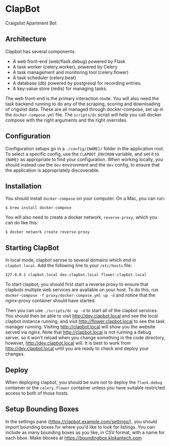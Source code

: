 # ClapBot
Craigslist Apartment Bot

## Architecture
Clapbot has several components:

- A web front-end (web/flask.debug) powered by Flask
- A task worker (celery.worker), powered by Celery
- A task management and monitoring tool (celery.flower)
- A task scheduler (celery.beat)
- A database (db) powered by postgresql for recording entries.
- A key-value store (redis) for managing tasks.

The web front-end is the primary interaction route. You will also need the task backend running to do any of the scraping, scoring and downloading of crigslist data. These are all managed through docker-compose, set up in the `docker-compose.yml` file. The `scripts/dc` script will help you call docker compose with the right arguments and the right overrides.

## Configuration

Configuration setups go in a `./config/{NAME}/` folder in the application root. To select a specific config, use the `CLAPBOT_ENVIRON` variable, and set it to `{NAME}` as appropriate to find your configuration. When working locally, you should instead use the `dev` environment and the `dev` config, to ensure that the application is appropriately discoverable.

## Installation

You should install `docker-compose` on your computer. On a Mac, you can run:
```
$ brew install docker-compose
```

You will also need to create a docker network, `reverse-proxy`, which you can do like this:
```
$ docker network create reverse-proxy
```

## Starting ClapBot

In local mode, clapbot servse to several domains which end in `clapbot.local`. Add the following line to your `/etc/hosts` file:
```
127.0.0.1 clapbot.local dev.clapbot.local flower.clapbot.local
```

To start clapbot, you should first start a reverse proxy to ensure that clapbots multiple web services are available on your host. To do this, run `docker-compose -f proxy/docker-compose.yml up -d` and notice that the nginx-proxy container should have started.

Then you can use `./scripts/dc up -d` to start all of the clapbot services. You should then be able to visit <http://dev.clapbot.local> and see the local clapbot instance running, and visit <http://flower.clapbot.local> to see the task manager running. Visiting <http://clapbot.local> will show you the website served via nginx. Note that <http://clapbot.local> is not running a debug server, so it won't reload when you change something in the code directory, however, <http://dev.clapbot.local> will. It is best to work from <http://dev.clapbot.local> until you are ready to check and deploy your changes.

## Deploy

When deploying clapbot, you should be sure not to deploy the `flask.debug` container or the `celery.flower` container unless you have suitable restricted access to both of those hosts.

## Setup Bounding Boxes

In the settings pane (<https://clapbot.example.com/settings/>), you should import bounding boxes for where you'd like to look for listings. You can include as many bounding boxes as you like, in CSV format, with a name for each bbox. Make bboxes at <https://boundingbox.klokantech.com>